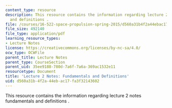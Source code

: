 ```yaml
---
content_type: resource
description: This resource contains the information regarding lecture 2 notes fundamentals
  and definitions .
file: /courses/16-522-space-propulsion-spring-2015/d560a31b4f2a44ebac17fa3f32143602_MIT16_522S15_Lecture2.pdf
file_size: 492140
file_type: application/pdf
learning_resource_types:
- Lecture Notes
license: https://creativecommons.org/licenses/by-nc-sa/4.0/
ocw_type: OCWFile
parent_title: Lecture Notes
parent_type: CourseSection
parent_uid: 35ee9188-780d-7a6f-7a6a-369ac1532e11
resourcetype: Document
title: 'Lecture 2 Notes: Fundamentals and Definitions'
uid: d560a31b-4f2a-44eb-ac17-fa3f32143602
---
```

This resource contains the information regarding lecture 2 notes fundamentals and definitions .
